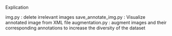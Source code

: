 Explication 

img.py : delete irrelevant images 
save_annotate_img.py : Visualize annotated image from XML file
augmentation.py : augment images and their corresponding annotations to increase the diversity of the dataset
